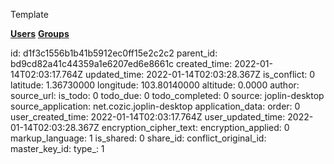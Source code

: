 Template

**<ins>Users</ins>**
**<ins>Groups</ins>**

id: d1f3c1556b1b41b5912ec0ff15e2c2c2
parent_id: bd9cd82a41c44359a1e6207ed6e8661c
created_time: 2022-01-14T02:03:17.764Z
updated_time: 2022-01-14T02:03:28.367Z
is_conflict: 0
latitude: 1.36730000
longitude: 103.80140000
altitude: 0.0000
author: 
source_url: 
is_todo: 0
todo_due: 0
todo_completed: 0
source: joplin-desktop
source_application: net.cozic.joplin-desktop
application_data: 
order: 0
user_created_time: 2022-01-14T02:03:17.764Z
user_updated_time: 2022-01-14T02:03:28.367Z
encryption_cipher_text: 
encryption_applied: 0
markup_language: 1
is_shared: 0
share_id: 
conflict_original_id: 
master_key_id: 
type_: 1